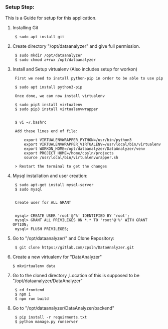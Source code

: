 ### Setup Step:
This is a Guide for setup for this application.

1. Installing Git

        $ sudo apt install git

2. Create directory "/opt/dataanalyzer" and give full permission.

        $ sudo mkdir /opt/dataanalyzer
        $ sudo chmod a+rwx /opt/dataanalyzer
        
3. Install and Setup virtualenv (Also includes setup for workon)

        First we need to install python-pip in order to be able to use pip
       
        $ sudo apt install python3-pip
        
        Once done, we can now install virtualenv
        
        $ sudo pip3 install virtualenv
        $ sudo pip3 install virtualenvwrapper
        

        $ vi ~/.bashrc
        
        Add these lines end of file:
        
            export VIRTUALENVWRAPPER_PYTHON=/usr/bin/python3
            export VIRTUALENVWRAPPER_VIRTUALENV=/usr/local/bin/virtualenv
            export WORKON_HOME=/opt/dataanalyzer/DataAnalyzer/venv
            export PROJECT_HOME=/home/cpsln/projects
            source /usr/local/bin/virtualenvwrapper.sh

        > Restart the terminal to get the changes

4. Mysql installation and user creation:

       
        $ sudo apt-get install mysql-server
        $ sudo mysql
        

        Create user for ALL GRANT

        
        mysql> CREATE USER 'root'@'%' IDENTIFIED BY 'root';
        mysql> GRANT ALL PRIVILEGES ON *.* TO 'root'@'%' WITH GRANT OPTION;
        mysql> FLUSH PRIVILEGES;
       

5. Go to "/opt/dataanalyzer/" and Clone Repository:

        $ git clone https://gitlab.com/cpsln/DataAnalyzer.git 

6. Create a new virtualenv for "DataAnalyzer"

       $ mkvirtualenv data
        
7. Go to the cloned directory ,Location of this is supposed to be "/opt/dataanalyzer/DataAnalyzer"

        $ cd frontend
        $ npm i
        $ npm run build
        
8. Go to "/opt/dataanalyzer/DataAnalyzer/backend"

        $ pip install -r requirments.txt
        $ python manage.py runserver